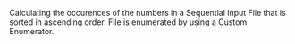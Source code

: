Calculating the occurences of the numbers in a Sequential Input File that is sorted in ascending order.
File is enumerated by using a Custom Enumerator.
